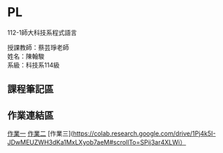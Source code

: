 # PL
112-1師大科技系程式語言

授課教師：蔡芸琤老師  
姓名：陳翰駿  
系級：科技系114級  
## 課程筆記區  
## 作業連結區 
[作業一](https://colab.research.google.com/drive/1_2pNOxoYCL4HW3lbVbhOm8p_ujlA-5By?hl=zh-tw#scrollTo=CQwxkskqHaSj)
[作業二](https://colab.research.google.com/drive/1_HSycnaHZLwCLcQCFS-KMlbEXGtkFVVR?hl=zh-tw#scrollTo=XaMztfTa-5_6)
[作業三](https://colab.research.google.com/drive/1Pj4k5I-JDwMEUZWH3dKa1MxLXyob7aeM#scrollTo=SPij3ar4XLWi）
